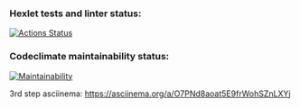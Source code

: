 ### Hexlet tests and linter status:
[![Actions Status](https://github.com/AlexMusin/python-project-lvl2/workflows/hexlet-check/badge.svg)](https://github.com/AlexMusin/python-project-lvl2/actions)

### Codeclimate maintainability status:
[![Maintainability](https://api.codeclimate.com/v1/badges/96a074d3b1b64a420963/maintainability)](https://codeclimate.com/github/AlexMusin/python-project-lvl2/maintainability)


3rd step asciinema:
https://asciinema.org/a/O7PNd8aoat5E9frWohSZnLXYj
